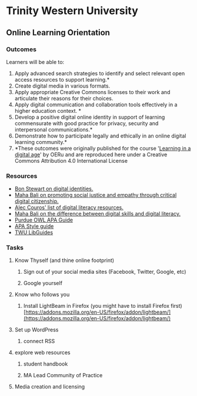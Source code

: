 # Trinity Western University

## Online Learning Orientation

### Outcomes

Learners will be able to:

1. Apply advanced search strategies to identify and select relevant open access resources to support learning.\*
2. Create digital media in various formats.
3. Apply appropriate Creative Commons licenses to their work and articulate their reasons for their choices.
4. Apply digital communication and collaboration tools effectively in a higher education context. \*
5. Develop a positive digital online identity in support of learning commensurate with good practice for privacy, security and interpersonal communications.\*
6. Demonstrate how to participate legally and ethically in an online digital learning community.\*
7. \*These outcomes were originally published for the course '[Learning in a digital age](https://oeru.org/oeru-partners/otago-polytechnic/learning-in-a-digital-age/)' by OERu and are reproduced here under a Creative Commons Attribution 4.0 International License

### Resources

* [Bon Stewart on digital identities.](http://theory.cribchronicles.com/2012/05/06/digital-identities-six-key-selves/)
* [Maha Bali on promoting social justice and empathy through critical digital citizenship.](http://dmlcentral.net/critical-digital-citizenship-empathy-social-justice-online/)
* [Alec Couros' list of digital literacy resources.](https://couros.wikispaces.com/digitalcitizenship) 
* [Maha Bali on the difference between digital skills and digital literacy. ](https://www.literacyworldwide.org/blog/literacy-daily/2016/02/03/knowing-the-difference-between-digital-skills-and-digital-literacies-and-teaching-both)
* [Purdue OWL APA Guide](https://owl.english.purdue.edu/owl/resource/560/01/)
* [APA Style guide](http://flash1r.apa.org/apastyle/basics/index.htm)
* [TWU LibGuides](http://libguides.twu.ca/c.php?g=284731&p=1897471)

### Tasks

1. Know Thyself \(and thine online footprint\)

   1. Sign out of your social media sites \(Facebook, Twitter, Google, etc\)

   2. Google yourself

2. Know who follows you

   1. Install LightBeam in Firefox \(you might have to install Firefox first\) [https://addons.mozilla.org/en-US/firefox/addon/lightbeam/](https://addons.mozilla.org/en-US/firefox/addon/lightbeam/)

3. Set up WordPress

   1. connect RSS

4. explore web resources

   1. student handbook

   2. MA Lead Community of Practice

5. Media creation and licensing



